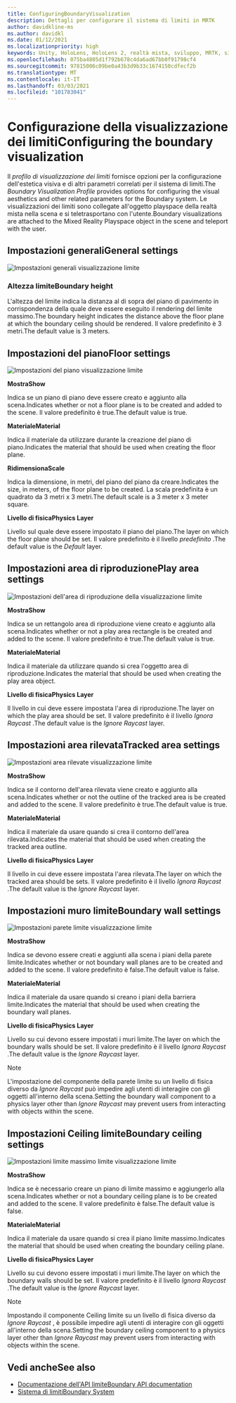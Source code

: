 ```yaml
---
title: ConfiguringBoundaryVisualization
description: Dettagli per configurare il sistema di limiti in MRTK
author: davidkline-ms
ms.author: davidkl
ms.date: 01/12/2021
ms.localizationpriority: high
keywords: Unity, HoloLens, HoloLens 2, realtà mista, sviluppo, MRTK, sistema di limiti,
ms.openlocfilehash: 075ba4805d1f792b678c4da6ad67bb0f91798cf4
ms.sourcegitcommit: 97815006c09be0a43b3d9b33c1674150cdfecf2b
ms.translationtype: MT
ms.contentlocale: it-IT
ms.lasthandoff: 03/03/2021
ms.locfileid: "101783041"
---
```

# <a name="configuring-the-boundary-visualization"></a><span data-ttu-id="842b0-104">Configurazione della visualizzazione dei limiti</span><span class="sxs-lookup"><span data-stu-id="842b0-104">Configuring the boundary visualization</span></span>

<span data-ttu-id="842b0-105">Il *profilo di visualizzazione dei limiti* fornisce opzioni per la configurazione dell'estetica visiva e di altri parametri correlati per il sistema di limiti.</span><span class="sxs-lookup"><span data-stu-id="842b0-105">The *Boundary Visualization Profile* provides options for configuring the visual aesthetics and other related parameters for the Boundary system.</span></span> <span data-ttu-id="842b0-106">Le visualizzazioni dei limiti sono collegate all'oggetto playspace della realtà mista nella scena e si teletrasportano con l'utente.</span><span class="sxs-lookup"><span data-stu-id="842b0-106">Boundary visualizations are attached to the Mixed Reality Playspace object in the scene and teleport with the user.</span></span>

## <a name="general-settings"></a><span data-ttu-id="842b0-107">Impostazioni generali</span><span class="sxs-lookup"><span data-stu-id="842b0-107">General settings</span></span>

![Impostazioni generali visualizzazione limite](../images/boundary/BoundaryVisualizationGeneralSettings.png)

### <a name="boundary-height"></a><span data-ttu-id="842b0-109">Altezza limite</span><span class="sxs-lookup"><span data-stu-id="842b0-109">Boundary height</span></span>

<span data-ttu-id="842b0-110">L'altezza del limite indica la distanza al di sopra del piano di pavimento in corrispondenza della quale deve essere eseguito il rendering del limite massimo.</span><span class="sxs-lookup"><span data-stu-id="842b0-110">The boundary height indicates the distance above the floor plane at which the boundary ceiling should be rendered.</span></span> <span data-ttu-id="842b0-111">Il valore predefinito è 3 metri.</span><span class="sxs-lookup"><span data-stu-id="842b0-111">The default value is 3 meters.</span></span>

## <a name="floor-settings"></a><span data-ttu-id="842b0-112">Impostazioni del piano</span><span class="sxs-lookup"><span data-stu-id="842b0-112">Floor settings</span></span>

![Impostazioni del piano visualizzazione limite](../images/boundary/BoundaryVisualizationFloorSettings.png)

<span data-ttu-id="842b0-114">**Mostra**</span><span class="sxs-lookup"><span data-stu-id="842b0-114">**Show**</span></span>

<span data-ttu-id="842b0-115">Indica se un piano di piano deve essere creato e aggiunto alla scena.</span><span class="sxs-lookup"><span data-stu-id="842b0-115">Indicates whether or not a floor plane is to be created and added to the scene.</span></span> <span data-ttu-id="842b0-116">Il valore predefinito è true.</span><span class="sxs-lookup"><span data-stu-id="842b0-116">The default value is true.</span></span>

<span data-ttu-id="842b0-117">**Materiale**</span><span class="sxs-lookup"><span data-stu-id="842b0-117">**Material**</span></span>

<span data-ttu-id="842b0-118">Indica il materiale da utilizzare durante la creazione del piano di piano.</span><span class="sxs-lookup"><span data-stu-id="842b0-118">Indicates the material that should be used when creating the floor plane.</span></span>

<span data-ttu-id="842b0-119">**Ridimensiona**</span><span class="sxs-lookup"><span data-stu-id="842b0-119">**Scale**</span></span>

<span data-ttu-id="842b0-120">Indica la dimensione, in metri, del piano del piano da creare.</span><span class="sxs-lookup"><span data-stu-id="842b0-120">Indicates the size, in meters, of the floor plane to be created.</span></span> <span data-ttu-id="842b0-121">La scala predefinita è un quadrato da 3 metri x 3 metri.</span><span class="sxs-lookup"><span data-stu-id="842b0-121">The default scale is a 3 meter x 3 meter square.</span></span>

<span data-ttu-id="842b0-122">**Livello di fisica**</span><span class="sxs-lookup"><span data-stu-id="842b0-122">**Physics Layer**</span></span>

<span data-ttu-id="842b0-123">Livello sul quale deve essere impostato il piano del piano.</span><span class="sxs-lookup"><span data-stu-id="842b0-123">The layer on which the floor plane should be set.</span></span> <span data-ttu-id="842b0-124">Il valore predefinito è il livello *predefinito* .</span><span class="sxs-lookup"><span data-stu-id="842b0-124">The default value is the *Default* layer.</span></span>

## <a name="play-area-settings"></a><span data-ttu-id="842b0-125">Impostazioni area di riproduzione</span><span class="sxs-lookup"><span data-stu-id="842b0-125">Play area settings</span></span>

![Impostazioni dell'area di riproduzione della visualizzazione limite](../images/boundary/BoundaryVisualizationPlayAreaSettings.png)

<span data-ttu-id="842b0-127">**Mostra**</span><span class="sxs-lookup"><span data-stu-id="842b0-127">**Show**</span></span>

<span data-ttu-id="842b0-128">Indica se un rettangolo area di riproduzione viene creato e aggiunto alla scena.</span><span class="sxs-lookup"><span data-stu-id="842b0-128">Indicates whether or not a play area rectangle is be created and added to the scene.</span></span> <span data-ttu-id="842b0-129">Il valore predefinito è true.</span><span class="sxs-lookup"><span data-stu-id="842b0-129">The default value is true.</span></span>

<span data-ttu-id="842b0-130">**Materiale**</span><span class="sxs-lookup"><span data-stu-id="842b0-130">**Material**</span></span>

<span data-ttu-id="842b0-131">Indica il materiale da utilizzare quando si crea l'oggetto area di riproduzione.</span><span class="sxs-lookup"><span data-stu-id="842b0-131">Indicates the material that should be used when creating the play area object.</span></span>

<span data-ttu-id="842b0-132">**Livello di fisica**</span><span class="sxs-lookup"><span data-stu-id="842b0-132">**Physics Layer**</span></span>

<span data-ttu-id="842b0-133">Il livello in cui deve essere impostata l'area di riproduzione.</span><span class="sxs-lookup"><span data-stu-id="842b0-133">The layer on which the play area should be set.</span></span> <span data-ttu-id="842b0-134">Il valore predefinito è il livello *Ignora Raycast* .</span><span class="sxs-lookup"><span data-stu-id="842b0-134">The default value is the *Ignore Raycast* layer.</span></span>

## <a name="tracked-area-settings"></a><span data-ttu-id="842b0-135">Impostazioni area rilevata</span><span class="sxs-lookup"><span data-stu-id="842b0-135">Tracked area settings</span></span>

![Impostazioni area rilevate visualizzazione limite](../images/boundary/BoundaryVisualizationTrackedAreaSettings.png)

<span data-ttu-id="842b0-137">**Mostra**</span><span class="sxs-lookup"><span data-stu-id="842b0-137">**Show**</span></span>

<span data-ttu-id="842b0-138">Indica se il contorno dell'area rilevata viene creato e aggiunto alla scena.</span><span class="sxs-lookup"><span data-stu-id="842b0-138">Indicates whether or not the outline of the tracked area is be created and added to the scene.</span></span> <span data-ttu-id="842b0-139">Il valore predefinito è true.</span><span class="sxs-lookup"><span data-stu-id="842b0-139">The default value is true.</span></span>

<span data-ttu-id="842b0-140">**Materiale**</span><span class="sxs-lookup"><span data-stu-id="842b0-140">**Material**</span></span>

<span data-ttu-id="842b0-141">Indica il materiale da usare quando si crea il contorno dell'area rilevata.</span><span class="sxs-lookup"><span data-stu-id="842b0-141">Indicates the material that should be used when creating the tracked area outline.</span></span>

<span data-ttu-id="842b0-142">**Livello di fisica**</span><span class="sxs-lookup"><span data-stu-id="842b0-142">**Physics Layer**</span></span>

<span data-ttu-id="842b0-143">Il livello in cui deve essere impostata l'area rilevata.</span><span class="sxs-lookup"><span data-stu-id="842b0-143">The layer on which the tracked area should be sets.</span></span> <span data-ttu-id="842b0-144">Il valore predefinito è il livello *Ignora Raycast* .</span><span class="sxs-lookup"><span data-stu-id="842b0-144">The default value is the *Ignore Raycast* layer.</span></span>

## <a name="boundary-wall-settings"></a><span data-ttu-id="842b0-145">Impostazioni muro limite</span><span class="sxs-lookup"><span data-stu-id="842b0-145">Boundary wall settings</span></span>

![Impostazioni parete limite visualizzazione limite](../images/boundary/BoundaryVisualizationWallSettings.png)

<span data-ttu-id="842b0-147">**Mostra**</span><span class="sxs-lookup"><span data-stu-id="842b0-147">**Show**</span></span>

<span data-ttu-id="842b0-148">Indica se devono essere creati e aggiunti alla scena i piani della parete limite.</span><span class="sxs-lookup"><span data-stu-id="842b0-148">Indicates whether or not boundary wall planes are to be created and added to the scene.</span></span> <span data-ttu-id="842b0-149">Il valore predefinito è false.</span><span class="sxs-lookup"><span data-stu-id="842b0-149">The default value is false.</span></span>

<span data-ttu-id="842b0-150">**Materiale**</span><span class="sxs-lookup"><span data-stu-id="842b0-150">**Material**</span></span>

<span data-ttu-id="842b0-151">Indica il materiale da usare quando si creano i piani della barriera limite.</span><span class="sxs-lookup"><span data-stu-id="842b0-151">Indicates the material that should be used when creating the boundary wall planes.</span></span>

<span data-ttu-id="842b0-152">**Livello di fisica**</span><span class="sxs-lookup"><span data-stu-id="842b0-152">**Physics Layer**</span></span>

<span data-ttu-id="842b0-153">Livello su cui devono essere impostati i muri limite.</span><span class="sxs-lookup"><span data-stu-id="842b0-153">The layer on which the boundary walls should be set.</span></span> <span data-ttu-id="842b0-154">Il valore predefinito è il livello *Ignora Raycast* .</span><span class="sxs-lookup"><span data-stu-id="842b0-154">The default value is the *Ignore Raycast* layer.</span></span>

> [!NOTE]
> <span data-ttu-id="842b0-155">L'impostazione del componente della parete limite su un livello di fisica diverso da *Ignore Raycast* può impedire agli utenti di interagire con gli oggetti all'interno della scena.</span><span class="sxs-lookup"><span data-stu-id="842b0-155">Setting the boundary wall component to a physics layer other than *Ignore Raycast* may prevent users from interacting with objects within the scene.</span></span>

## <a name="boundary-ceiling-settings"></a><span data-ttu-id="842b0-156">Impostazioni Ceiling limite</span><span class="sxs-lookup"><span data-stu-id="842b0-156">Boundary ceiling settings</span></span>

![Impostazioni limite massimo limite visualizzazione limite](../images/boundary/BoundaryVisualizationCeilingSettings.png)

<span data-ttu-id="842b0-158">**Mostra**</span><span class="sxs-lookup"><span data-stu-id="842b0-158">**Show**</span></span>

<span data-ttu-id="842b0-159">Indica se è necessario creare un piano di limite massimo e aggiungerlo alla scena.</span><span class="sxs-lookup"><span data-stu-id="842b0-159">Indicates whether or not a boundary ceiling plane is to be created and added to the scene.</span></span> <span data-ttu-id="842b0-160">Il valore predefinito è false.</span><span class="sxs-lookup"><span data-stu-id="842b0-160">The default value is false.</span></span>

<span data-ttu-id="842b0-161">**Materiale**</span><span class="sxs-lookup"><span data-stu-id="842b0-161">**Material**</span></span>

<span data-ttu-id="842b0-162">Indica il materiale da usare quando si crea il piano limite massimo.</span><span class="sxs-lookup"><span data-stu-id="842b0-162">Indicates the material that should be used when creating the boundary ceiling plane.</span></span>

<span data-ttu-id="842b0-163">**Livello di fisica**</span><span class="sxs-lookup"><span data-stu-id="842b0-163">**Physics Layer**</span></span>

<span data-ttu-id="842b0-164">Livello su cui devono essere impostati i muri limite.</span><span class="sxs-lookup"><span data-stu-id="842b0-164">The layer on which the boundary walls should be set.</span></span> <span data-ttu-id="842b0-165">Il valore predefinito è il livello *Ignora Raycast* .</span><span class="sxs-lookup"><span data-stu-id="842b0-165">The default value is the *Ignore Raycast* layer.</span></span>

> [!NOTE]
> <span data-ttu-id="842b0-166">Impostando il componente Ceiling limite su un livello di fisica diverso da *Ignore Raycast* , è possibile impedire agli utenti di interagire con gli oggetti all'interno della scena.</span><span class="sxs-lookup"><span data-stu-id="842b0-166">Setting the boundary ceiling component to a physics layer other than *Ignore Raycast* may prevent users from interacting with objects within the scene.</span></span>

## <a name="see-also"></a><span data-ttu-id="842b0-167">Vedi anche</span><span class="sxs-lookup"><span data-stu-id="842b0-167">See also</span></span>

- [<span data-ttu-id="842b0-168">Documentazione dell'API limite</span><span class="sxs-lookup"><span data-stu-id="842b0-168">Boundary API documentation</span></span>](xref:Microsoft.MixedReality.Toolkit.Boundary)
- [<span data-ttu-id="842b0-169">Sistema di limiti</span><span class="sxs-lookup"><span data-stu-id="842b0-169">Boundary System</span></span>](BoundarySystemGettingStarted.md)
